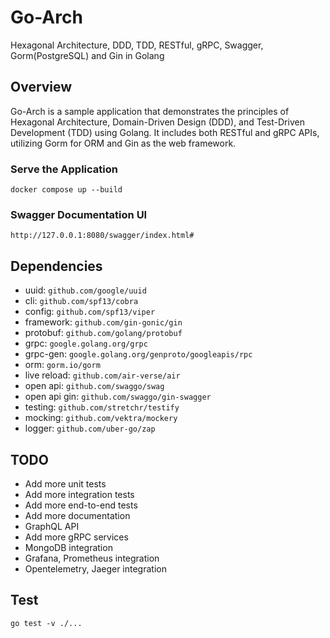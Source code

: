 # Go-Arch
Hexagonal Architecture, DDD, TDD, RESTful, gRPC, Swagger, Gorm(PostgreSQL) and Gin in Golang

## Overview
Go-Arch is a sample application that demonstrates the principles of Hexagonal Architecture, Domain-Driven Design (DDD), and Test-Driven Development (TDD) using Golang. It includes both RESTful and gRPC APIs, utilizing Gorm for ORM and Gin as the web framework.

### Serve the Application
`docker compose up --build`

### Swagger Documentation UI
`http://127.0.0.1:8080/swagger/index.html#`

## Dependencies
- uuid: `github.com/google/uuid`
- cli: `github.com/spf13/cobra`
- config: `github.com/spf13/viper`
- framework: `github.com/gin-gonic/gin`
- protobuf: `github.com/golang/protobuf`
- grpc: `google.golang.org/grpc`
- grpc-gen: `google.golang.org/genproto/googleapis/rpc`
- orm: `gorm.io/gorm`
- live reload: `github.com/air-verse/air`
- open api: `github.com/swaggo/swag`
- open api gin: `github.com/swaggo/gin-swagger`
- testing: `github.com/stretchr/testify`
- mocking: `github.com/vektra/mockery`
- logger: `github.com/uber-go/zap`


## TODO
- Add more unit tests
- Add more integration tests
- Add more end-to-end tests
- Add more documentation
- GraphQL API
- Add more gRPC services
- MongoDB integration
- Grafana, Prometheus integration
- Opentelemetry, Jaeger integration



## Test
`go test -v ./...`
